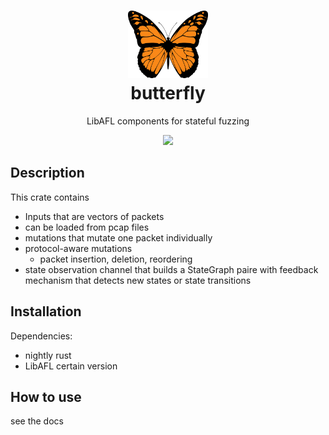 <h1 align="center">
    <!-- href to docs.rs/butterfly -->
    <img src="./logo.png" width="128" height="auto">
    <br/>
    butterfly
    <br/>
</h1>
<p align="center">
    LibAFL components for stateful fuzzing
</p>
<div align="center">
    <!--
    badges:
        shields.io
            crates.io version
            (crates.io downloads)
            docs.rs quick link
            crates.io license
    -->
    <a href="TODO" target="_blank">
        <img src="https://img.shields.io/static/v1?label=docs&message=online&color=success">
    </a>
</div>

## Description
This crate contains
- Inputs that are vectors of packets
- can be loaded from pcap files
- mutations that mutate one packet individually
- protocol-aware mutations
    - packet insertion, deletion, reordering
- state observation channel that builds a StateGraph
  paire with feedback mechanism that detects new states or state transitions

## Installation
Dependencies:
- nightly rust
- LibAFL certain version

## How to use
see the docs
